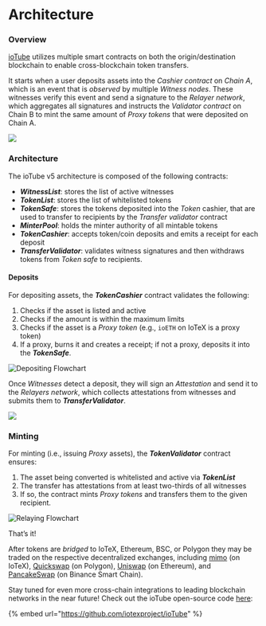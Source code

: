 # Architecture

### Overview

[ioTube](https://iotube.org) utilizes multiple smart contracts on both the origin/destination blockchain to enable cross-blockchain token transfers.&#x20;

It starts when a user deposits assets into the _Cashier contract_ on _Chain A_, which is an event that is _observed_ by multiple _Witness nodes_. These witnesses verify this event and send a signature to the _Relayer network_, which aggregates all signatures and instructs the _Validator contract_ on Chain B to mint the same amount of _Proxy_ _tokens_ that were deposited on Chain A.

![](https://iotex.io/blog/content/images/2021/07/Witnees-Chain-AtoB.jpg)

### Architecture

The ioTube v5 architecture is composed of the following contracts:

* _**WitnessList**_: stores the list of active witnesses
* _**TokenList**_: stores the list of whitelisted tokens
* _**TokenSafe**_: stores the tokens deposited into the _Token_ cashier, that are used to transfer to recipients by the _Transfer validator_ contract
* _**MinterPool**_: holds the minter authority of all mintable tokens
* _**TokenCashier**_: accepts token/coin deposits and emits a receipt for each deposit
* _**TransferValidator**_: validates witness signatures and then withdraws tokens from _Token safe_ to recipients.

#### Deposits

For depositing assets, the _**TokenCashier**_ contract validates the following:

1. Checks if the asset is listed and active
2. Checks if the amount is within the maximum limits
3. Checks if the asset is a _Proxy token_ (e.g., `ioETH` on IoTeX is a proxy token)
4. If a proxy, burns it and creates a receipt; if not a proxy, deposits it into the _**TokenSafe**_.

![Depositing Flowchart](https://iotex.io/blog/content/images/2021/07/Depositing-Flow-1.jpg)

Once _Witnesses_ detect a deposit, they will sign an _Attestation_ and send it to the _Relayers network_, which collects attestations from witnesses and submits them to _**TransferValidator**_.

![](https://iotex.io/blog/content/images/2021/07/Transfer-Validator.jpg)

### Minting

For minting (i.e., issuing _Proxy_ assets), the _**TokenValidator**_ contract ensures:

1. The asset being converted is whitelisted and active via _**TokenList**_
2. The transfer has attestations from at least two-thirds of all witnesses
3. If so, the contract mints _Proxy tokens_ and transfers them to the given recipient.

![Relaying Flowchart](https://iotex.io/blog/content/images/2021/07/Relaying-Flow-1.jpg)

That’s it!&#x20;

After tokens are _bridged_ to IoTeX, Ethereum, BSC, or Polygon they may be traded on the respective decentralized exchanges, including [mimo](http://mimo.exchange/) (on IoTeX), [Quickswap](overview-and-architecture.md#overview) (on Polygon), [Uniswap](https://uniswap.org/) (on Ethereum), and [PancakeSwap](https://pancakeswap.finance) (on Binance Smart Chain).&#x20;

Stay tuned for even more cross-chain integrations to leading blockchain networks in the near future! Check out the ioTube open-source code [here](https://github.com/iotexproject/ioTube):

{% embed url="https://github.com/iotexproject/ioTube" %}
